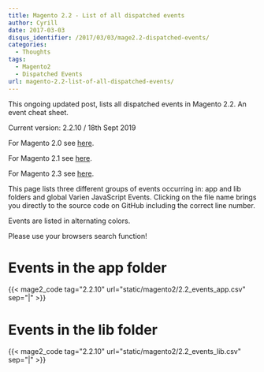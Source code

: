 ```yaml
---
title: Magento 2.2 - List of all dispatched events
author: Cyrill
date: 2017-03-03
disqus_identifier: /2017/03/03/mage2.2-dispatched-events/
categories:
  - Thoughts
tags:
  - Magento2
  - Dispatched Events
url: magento-2.2-list-of-all-dispatched-events/
---
```


This ongoing updated post, lists all dispatched events in Magento 2.2. An event
cheat sheet.

Current version: 2.2.10 / 18th Sept 2019

<!--more-->

For Magento 2.0 see [here](magento2-list-of-all-dispatched-events/).

For Magento 2.1 see [here](magento-2.1-list-of-all-dispatched-events/).

For Magento 2.3 see [here](magento-2.3-list-of-all-dispatched-events/).

This page lists three different groups of events occurring in: app and lib folders
and global Varien JavaScript Events. Clicking on the file name brings you directly
to the source code on GitHub including the correct line number.

Events are listed in alternating colors.

Please use your browsers search function!

# Events in the app folder

{{< mage2_code tag="2.2.10" url="static/magento2/2.2_events_app.csv" sep="|" >}}

# Events in the lib folder

{{< mage2_code tag="2.2.10" url="static/magento2/2.2_events_lib.csv" sep="|" >}}
